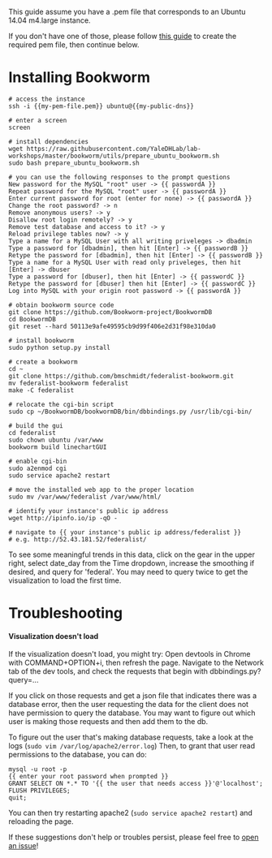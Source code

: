 This guide assume you have a .pem file that corresponds to an Ubuntu 14.04 m4.large instance. 

If you don't have one of those, please follow [this guide](https://github.com/YaleDHLab/lab-workshops/blob/master/bookworm/guides/creating-an-ec2-instance.md) to create the required pem file, then continue below.

# Installing Bookworm

```
# access the instance
ssh -i {{my-pem-file.pem}} ubuntu@{{my-public-dns}}

# enter a screen
screen

# install dependencies
wget https://raw.githubusercontent.com/YaleDHLab/lab-workshops/master/bookworm/utils/prepare_ubuntu_bookworm.sh
sudo bash prepare_ubuntu_bookworm.sh

# you can use the following responses to the prompt questions
New password for the MySQL "root" user -> {{ passwordA }}
Repeat password for the MySQL "root" user -> {{ passwordA }}
Enter current password for root (enter for none) -> {{ passwordA }}
Change the root password? -> n
Remove anonymous users? -> y
Disallow root login remotely? -> y
Remove test database and access to it? -> y
Reload privilege tables now? -> y
Type a name for a MySQL User with all writing priveleges -> dbadmin
Type a password for [dbadmin], then hit [Enter] -> {{ passwordB }}
Retype the password for [dbadmin], then hit [Enter] -> {{ passwordB }}
Type a name for a MySQL User with read only priveleges, then hit [Enter] -> dbuser
Type a password for [dbuser], then hit [Enter] -> {{ passwordC }}
Retype the password for [dbuser] then hit [Enter] -> {{ passwordC }}
Log into MySQL with your origin root password -> {{ passwordA }}

# obtain bookworm source code
git clone https://github.com/Bookworm-project/BookwormDB
cd BookwormDB
git reset --hard 50113e9afe49595cb9d99f406e2d31f98e310da0

# install bookworm
sudo python setup.py install

# create a bookworm
cd ~
git clone https://github.com/bmschmidt/federalist-bookworm.git
mv federalist-bookworm federalist
make -C federalist

# relocate the cgi-bin script
sudo cp ~/BookwormDB/bookwormDB/bin/dbbindings.py /usr/lib/cgi-bin/

# build the gui
cd federalist
sudo chown ubuntu /var/www
bookworm build linechartGUI

# enable cgi-bin
sudo a2enmod cgi
sudo service apache2 restart

# move the installed web app to the proper location
sudo mv /var/www/federalist /var/www/html/

# identify your instance's public ip address
wget http://ipinfo.io/ip -qO -

# navigate to {{ your instance's public ip address/federalist }}
# e.g. http://52.43.181.52/federalist/
```

To see some meaningful trends in this data, click on the gear in the upper right,
select date_day from the Time dropdown, increase the smoothing if desired, and query
for 'federal'. You may need to query twice to get the visualization to load the
first time.

# Troubleshooting

#### Visualization doesn't load

If the visualization doesn't load, you might try:
Open devtools in Chrome with COMMAND+OPTION+i, then refresh the page. 
Navigate to the Network tab of the dev tools, and check the requests that 
begin with dbbindings.py?query=...

If you click on those requests and get a json file that indicates there was a database error,
then the user requesting the data for the client does not have permission to query the database.
You may want to figure out which user is making those requests and then add them to the db.

To figure out the user that's making database requests, take a look at the logs (`sudo vim /var/log/apache2/error.log`) Then, to grant that user read permissions to the database, you
can do:

```
mysql -u root -p
{{ enter your root password when prompted }}
GRANT SELECT ON *.* TO '{{ the user that needs access }}'@'localhost';
FLUSH PRIVILEGES;
quit;
```
You can then try restarting apache2 (`sudo service apache2 restart`) and reloading the page.

If these suggestions don't help or troubles persist, please feel free to [open an issue](https://github.com/YaleDHLab/lab-workshops/issues)!